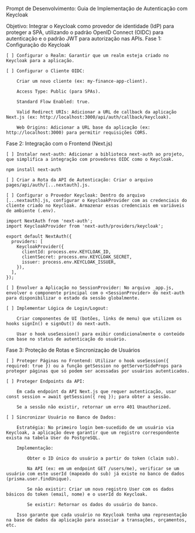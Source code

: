 Prompt de Desenvolvimento: Guia de Implementação de Autenticação com Keycloak

Objetivo: Integrar o Keycloak como provedor de identidade (IdP) para proteger a SPA, utilizando o padrão OpenID Connect (OIDC) para autenticação e o padrão JWT para autorização nas APIs.
Fase 1: Configuração do Keycloak

    [ ] Configurar o Realm: Garantir que um realm esteja criado no Keycloak para a aplicação.

    [ ] Configurar o Cliente OIDC:

        Criar um novo cliente (ex: my-finance-app-client).

        Access Type: Public (para SPAs).

        Standard Flow Enabled: true.

        Valid Redirect URIs: Adicionar a URL de callback da aplicação Next.js (ex: http://localhost:3000/api/auth/callback/keycloak).

        Web Origins: Adicionar a URL base da aplicação (ex: http://localhost:3000) para permitir requisições CORS.

Fase 2: Integração com o Frontend (Next.js)

    [ ] Instalar next-auth: Adicionar a biblioteca next-auth ao projeto, que simplifica a integração com provedores OIDC como o Keycloak.

    npm install next-auth

    [ ] Criar a Rota da API de Autenticação: Criar o arquivo pages/api/auth/[...nextauth].js.

    [ ] Configurar o Provedor Keycloak: Dentro do arquivo [...nextauth].js, configurar o KeycloakProvider com as credenciais do cliente criado no Keycloak. Armazenar essas credenciais em variáveis de ambiente (.env).

    import NextAuth from 'next-auth';
    import KeycloakProvider from 'next-auth/providers/keycloak';

    export default NextAuth({
      providers: [
        KeycloakProvider({
          clientId: process.env.KEYCLOAK_ID,
          clientSecret: process.env.KEYCLOAK_SECRET,
          issuer: process.env.KEYCLOAK_ISSUER,
        }),
      ],
    });

    [ ] Envolver a Aplicação no SessionProvider: No arquivo _app.js, envolver o componente principal com o <SessionProvider> do next-auth para disponibilizar o estado da sessão globalmente.

    [ ] Implementar Lógica de Login/Logout:

        Criar componentes de UI (botões, links de menu) que utilizem os hooks signIn() e signOut() do next-auth.

        Usar o hook useSession() para exibir condicionalmente o conteúdo com base no status de autenticação do usuário.

Fase 3: Proteção de Rotas e Sincronização de Usuários

    [ ] Proteger Páginas no Frontend: Utilizar o hook useSession({ required: true }) ou a função getSession no getServerSideProps para proteger páginas que só podem ser acessadas por usuários autenticados.

    [ ] Proteger Endpoints da API:

        Em cada endpoint da API Next.js que requer autenticação, usar const session = await getSession({ req }); para obter a sessão.

        Se a sessão não existir, retornar um erro 401 Unauthorized.

    [ ] Sincronizar Usuário no Banco de Dados:

        Estratégia: No primeiro login bem-sucedido de um usuário via Keycloak, a aplicação deve garantir que um registro correspondente exista na tabela User do PostgreSQL.

        Implementação:

            Obter o ID único do usuário a partir do token (claim sub).

            Na API (ex: em um endpoint GET /users/me), verificar se um usuário com este userId (mapeado do sub) já existe no banco de dados (prisma.user.findUnique).

            Se não existir: Criar um novo registro User com os dados básicos do token (email, nome) e o userId do Keycloak.

            Se existir: Retornar os dados do usuário do banco.

        Isso garante que cada usuário no Keycloak tenha uma representação na base de dados da aplicação para associar a transações, orçamentos, etc.